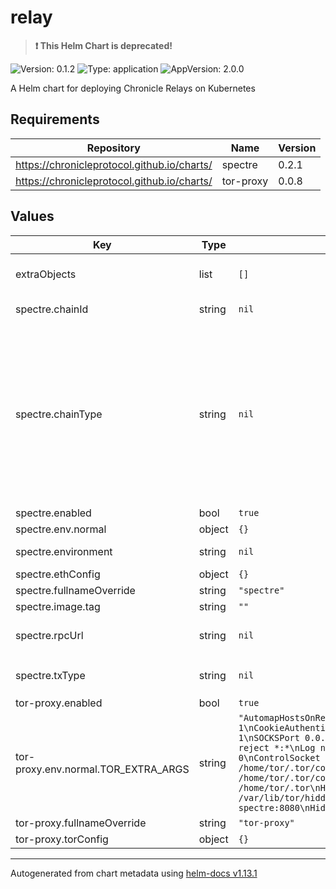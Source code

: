 # relay

> **:exclamation: This Helm Chart is deprecated!**

![Version: 0.1.2](https://img.shields.io/badge/Version-0.1.2-informational?style=flat-square) ![Type: application](https://img.shields.io/badge/Type-application-informational?style=flat-square) ![AppVersion: 2.0.0](https://img.shields.io/badge/AppVersion-2.0.0-informational?style=flat-square)

A Helm chart for deploying Chronicle Relays on Kubernetes

## Requirements

| Repository | Name | Version |
|------------|------|---------|
| https://chronicleprotocol.github.io/charts/ | spectre | 0.2.1 |
| https://chronicleprotocol.github.io/charts/ | tor-proxy | 0.0.8 |

## Values

| Key | Type | Default | Description |
|-----|------|---------|-------------|
| extraObjects | list | `[]` | Extra K8s manifests to deploy |
| spectre.chainId | string | `nil` | must match target chain |
| spectre.chainType | string | `nil` | can be one of mainnet: `eth`, `arb`, `opt`, `gno`, `scr`, `zkevm`, `mantle`, or testnets: `gor`, `sep`, `ogor`, `mango`, `testnet-zkEVM-mango`, `mantle-testnet`, `scr-sepolia` |
| spectre.enabled | bool | `true` |  |
| spectre.env.normal | object | `{}` |  |
| spectre.environment | string | `nil` | one of prod or stage |
| spectre.ethConfig | object | `{}` |  |
| spectre.fullnameOverride | string | `"spectre"` |  |
| spectre.image.tag | string | `""` |  |
| spectre.rpcUrl | string | `nil` | rpcUrl for the target chain |
| spectre.txType | string | `nil` | can be one of `legacy`or `eip1559` |
| tor-proxy.enabled | bool | `true` |  |
| tor-proxy.env.normal.TOR_EXTRA_ARGS | string | `"AutomapHostsOnResolve 1\nControlSocketsGroupWritable 1\nCookieAuthentication 1\nCookieAuthFileGroupReadable 1\nSOCKSPort 0.0.0.0:9050\nDNSPort 5353\nExitPolicy reject *:*\nLog notice stderr\nRunAsDaemon 0\nControlSocket /home/tor/.tor/control_socket\nCookieAuthFile /home/tor/.tor/control_socket.authcookie\nDataDirectory /home/tor/.tor\nHiddenServiceDir /var/lib/tor/hidden_services\nHiddenServicePort 8888 spectre:8080\nHiddenServiceVersion 3\n"` |  |
| tor-proxy.fullnameOverride | string | `"tor-proxy"` |  |
| tor-proxy.torConfig | object | `{}` |  |

----------------------------------------------
Autogenerated from chart metadata using [helm-docs v1.13.1](https://github.com/norwoodj/helm-docs/releases/v1.13.1)
